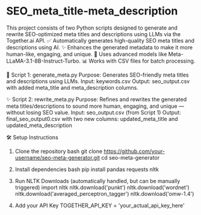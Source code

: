 # SEO_meta_title-meta_description
This project consists of two Python scripts designed to generate and rewrite SEO-optimized meta titles and descriptions using LLMs via the Together.ai API.
✅ Automatically generates high-quality SEO meta titles and descriptions using AI.
✨ Enhances the generated metadata to make it more human-like, engaging, and unique.
🧠 Uses advanced models like Meta-LLaMA-3.1-8B-Instruct-Turbo.
📊 Works with CSV files for batch processing.

🧠 Script 1: generate_meta.py
Purpose:
Generates SEO-friendly meta titles and descriptions using LLMs.
Input:
keywords.csv
Output:
seo_output.csv with added meta_title and meta_description columns.

✨ Script 2: rewrite_meta.py
Purpose:
Refines and rewrites the generated meta titles/descriptions to sound more human, engaging, and unique — without losing SEO value.
Input:
seo_output.csv (from Script 1)
Output:
final_seo_output0.csv with two new columns:
updated_meta_title and updated_meta_description

🛠️ Setup Instructions
1. Clone the repository
bash
git clone https://github.com/your-username/seo-meta-generator.git
cd seo-meta-generator

2. Install dependencies
bash
pip install pandas requests nltk

3. Run NLTK Downloads (automatically handled, but can be manually triggered)
import nltk
nltk.download('punkt')
nltk.download('wordnet')
nltk.download('averaged_perceptron_tagger')
nltk.download('omw-1.4')

4. Add your API Key
TOGETHER_API_KEY = 'your_actual_api_key_here'

